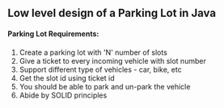 ## Low level design of a Parking Lot in Java

#### Parking Lot Requirements:
####
1. Create a parking lot with 'N' number of slots
2. Give a ticket to every incoming vehicle with slot number
3. Support different type of vehicles - car, bike, etc
4. Get the slot id using ticket id
5. You should be able to park and un-park the vehicle
6. Abide by SOLID principles